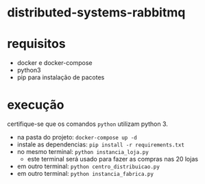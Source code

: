 # distributed-systems-rabbitmq

# requisitos
  - docker e docker-compose
  - python3
  - pip para instalação de pacotes

# execução

certifique-se que os comandos `python` utilizam python 3.

- na pasta do projeto: `docker-compose up -d`
- instale as dependencias: `pip install -r requirements.txt`
- no mesmo terminal: `python instancia_loja.py`
  - este terminal será usado para fazer as compras nas 20 lojas
- em outro terminal: `python centro_distribuicao.py`
- em outro terminal: `python instancia_fabrica.py`
